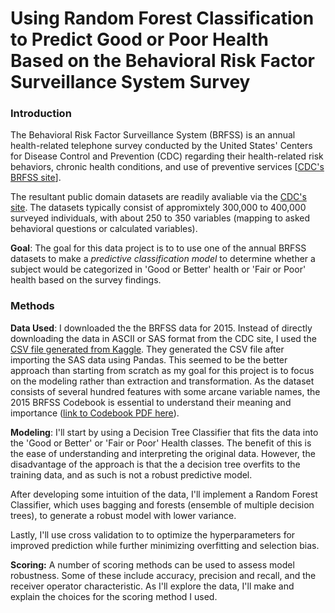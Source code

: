# Using Random Forest Classification to Predict Good or Poor Health Based on the Behavioral Risk Factor Surveillance System Survey

### Introduction

The Behavioral Risk Factor Surveillance System (BRFSS) is an annual health-related telephone survey conducted by the United States' Centers for Disease Control and Prevention (CDC) regarding their health-related risk behaviors, chronic health conditions, and use of preventive services [[CDC's BRFSS site](https://www.cdc.gov/brfss/index.html)].

The resultant public domain datasets are readily avaliable via the [CDC's site](https://www.cdc.gov/brfss/data_documentation/index.htm). The datasets typically consist of appromixtely 300,000 to 400,000 surveyed individuals, with about 250 to 350 variables (mapping to asked behavioral questions or calculated variables).

**Goal**: The goal for this data project is to to use one of the annual BRFSS datasets to make a *predictive classification model* to determine whether a subject would be categorized in 'Good or Better' health or 'Fair or Poor' health based on the survey findings.

### Methods

**Data Used**: I downloaded the the BRFSS data for 2015. Instead of directly downloading the data in ASCII or SAS format from the CDC site, I used the [CSV file generated from Kaggle](https://www.kaggle.com/cdc/behavioral-risk-factor-surveillance-system). They generated the CSV file after importing the SAS data using Pandas. This seemed to be the better approach than starting from scratch as my goal for this project is to focus on the modeling rather than extraction and transformation. As the dataset consists of several hundred features with some arcane variable names, the 2015 BRFSS Codebook is essential to understand their meaning and importance ([link to Codebook PDF here](https://www.cdc.gov/brfss/annual_data/2015/pdf/codebook15_llcp.pdf)).

**Modeling**: I'll start by using a Decision Tree Classifier that fits the data into the 'Good or Better' or 'Fair or Poor' Health classes. The benefit of this is the ease of understanding and interpreting the original data. However, the disadvantage of the approach is that the a decision tree overfits to the training data, and as such is not a robust predictive model.

After developing some intuition of the data, I'll implement a Random Forest Classifier, which uses bagging and forests (ensemble of multiple decision trees), to generate a robust model with lower variance.

Lastly, I'll use cross validation to to optimize the hyperparameters for improved prediction while further minimizing overfitting and selection bias.

**Scoring:** A number of scoring methods can be used to assess model robustness. Some of these include accuracy, precision and recall, and the receiver operator characteristic. As I'll explore the data, I'll make and explain the choices for the scoring method I used.
